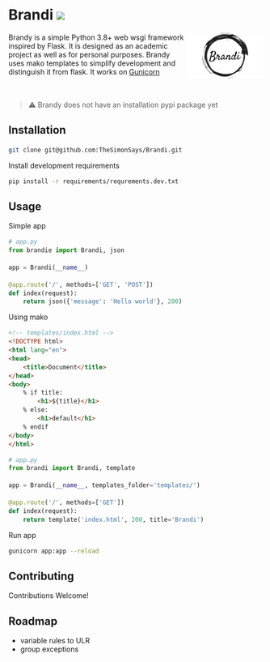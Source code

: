 # Brandi <img src="https://img.shields.io/badge/version-0.0.1--pre--beta-red" />

 <img src="docs/static/brandi.png" alt="brandi logo" width="150" align="right"/>

Brandy is a simple Python 3.8+ web wsgi framework inspired by Flask. It is designed as an academic project as well as for personal purposes. Brandy uses mako templates to simplify development and distinguish it from flask. It works on [Gunicorn](https://github.com/benoitc/gunicorn)
<br/>
<br/>
<br/>
> ⚠️ Brandy does not have an installation pypi package yet

## Installation
```bash
git clone git@github.com:TheSimonSays/Brandi.git
```
Install development requirements 
```bash
pip install -r requirements/requrements.dev.txt
```
## Usage
Simple app
```python
# app.py
from brandie import Brandi, json

app = Brandi(__name__)

@app.route('/', methods=['GET', 'POST'])
def index(request):
    return json({'message': 'Hello world'}, 200)
```
Using mako
```html
<!-- templates/index.html -->
<!DOCTYPE html>
<html lang="en">
<head>
    <title>Document</title>
</head>
<body>
    % if title:
        <h1>${title}</h1>
    % else:
        <h1>default</h1>
    % endif
</body>
</html>
```
```python
# app.py
from brandi import Brandi, template

app = Brandi(__name__, templates_folder='templates/')

@app.route('/', methods=['GET'])
def index(request):
    return template('index.html', 200, title='Brandi')
```
Run app
```bash
gunicorn app:app --reload
```

## Contributing
Contributions Welcome!

## Roadmap

- variable rules to ULR
- group exceptions
